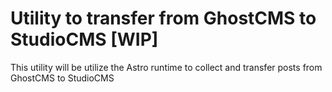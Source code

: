 # Utility to transfer from GhostCMS to StudioCMS [WIP]

This utility will be utilize the Astro runtime to collect and transfer posts from GhostCMS to StudioCMS